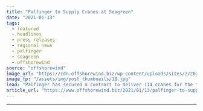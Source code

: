 ```yaml
---
title: "Palfinger to Supply Cranes at Seagreen"
date: "2021-01-13"
tags: 
  - featured
  - headlines
  - press releases
  - regional news
  - palfinger
  - seagreen
  - offshorewind
source: "offshorewind"
image_url: "https://cdn.offshorewind.biz/wp-content/uploads/sites/2/2021/01/13103005/Palfinger-to-Supply-Cranes-at-Seagreen.jpg"
image_fp: "/assets/img/post_thumbnails/18.jpg"
lead: "Palfinger has secured a contract to deliver 114 cranes for the transition pieces at"
article_url: "https://www.offshorewind.biz/2021/01/13/palfinger-to-supply-cranes-at-seagreen/"
---
```


---
